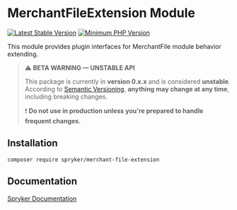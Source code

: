 # MerchantFileExtension Module
[![Latest Stable Version](https://poser.pugx.org/spryker/merchant-file-extension/v/stable.svg)](https://packagist.org/packages/spryker/merchant-file-extension)
[![Minimum PHP Version](https://img.shields.io/badge/php-%3E%3D%208.3-8892BF.svg)](https://php.net/)

This module provides plugin interfaces for MerchantFile module behavior extending.

> ⚠️ **BETA WARNING — UNSTABLE API**
>
> This package is currently in **version 0.x.x** and is considered **unstable**.
> According to [Semantic Versioning](https://semver.org/#spec-item-4), **anything may change at any time**, including breaking changes.
>
> ❗ **Do not use in production unless you're prepared to handle frequent changes.**

## Installation

```
composer require spryker/merchant-file-extension
```

## Documentation

[Spryker Documentation](https://docs.spryker.com)
